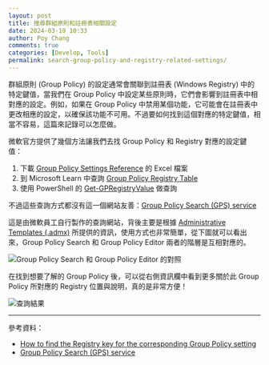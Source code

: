 ```yaml
---
layout: post
title: 搜尋群組原則和註冊表相關設定
date: 2024-03-19 10:33
author: Poy Chang
comments: true
categories: [Develop, Tools]
permalink: search-group-policy-and-registry-related-settings/
---
```


群組原則 (Group Policy) 的設定通常會關聯到註冊表 (Windows Registry) 中的特定鍵值，當我們在 Group Policy 中設定某些原則時，它們會影響到註冊表中相對應的設定。例如，如果在 Group Policy 中禁用某個功能，它可能會在註冊表中更改相應的設定，以確保該功能不可用。不過要如何找到這個對應的特定鍵值，相當不容易，這篇來記錄可以怎麼做。

微軟官方提供了幾個方法讓我們去找 Group Policy 和 Registry 對應的設定鍵值：

1. 下載 [Group Policy Settings Reference](https://www.microsoft.com/en-us/download/details.aspx?id=25250) 的 Excel 檔案
2. 到 Microsoft Learn 中查詢 [Group Policy Registry Table](https://learn.microsoft.com/en-us/previous-versions/ms815238(v=msdn.10)?WT.mc_id=DT-MVP-5003022)
3. 使用 PowerShell 的 [Get-GPRegistryValue](https://learn.microsoft.com/en-us/powershell/module/grouppolicy/get-gpregistryvalue?WT.mc_id=DT-MVP-5003022) 做查詢

不過這些查詢方式都沒有這一個網站友善：[Group Policy Search (GPS) service](https://gpsearch.azurewebsites.net)

這是由微軟員工自行製作的查詢網站，背後主要是根據 [Administrative Templates (.admx)](https://www.microsoft.com/en-us/download/details.aspx?id=104593) 所提供的資訊，使用方式也非常簡單，從下圖就可以看出來，Group Policy Search 和 Group Policy Editor 兩者的階層是互相對應的。

![Group Policy Search 和 Group Policy Editor 的對照](https://i.imgur.com/0amAyZO.png)

在找到想要了解的 Group Policy 後，可以從右側資訊欄中看到更多關於此 Group Policy 所對應的 Registry 位置與說明，真的是非常方便！

![查詢結果](https://i.imgur.com/uGUSWyA.png)

---

參考資料：

* [How to find the Registry key for the corresponding Group Policy setting](https://www.thewindowsclub.com/find-the-registry-key-for-the-corresponding-group-policy-setting)
* [Group Policy Search (GPS) service](https://gpsearch.azurewebsites.net)
